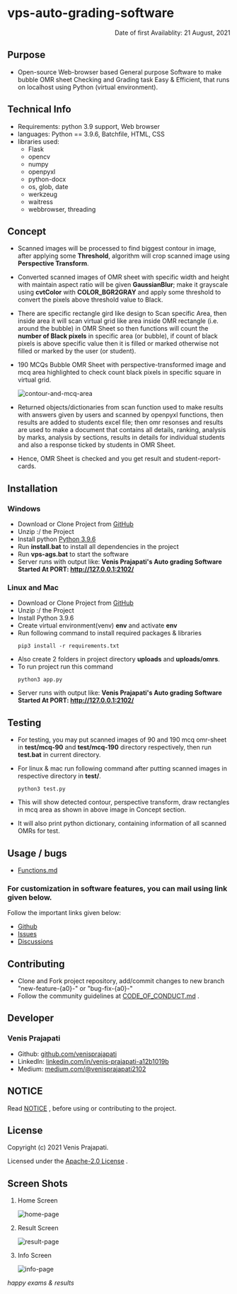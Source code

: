 
# vps-auto-grading-software


<p align="right">
    Date of first Availablity: 21 August, 2021
</p>


## Purpose

- Open-source Web-browser based General purpose Software to make bubble OMR sheet Checking and Grading task Easy & Efficient, that runs on localhost using Python (virtual environment).


## Technical Info

- Requirements: python 3.9 support, Web browser
- languages: Python == 3.9.6, Batchfile, HTML, CSS
- libraries used: 
    - Flask
    - opencv
    - numpy
    - openpyxl
    - python-docx
    - os, glob, date
    - werkzeug
    - waitress
    - webbrowser, threading


## Concept

- Scanned images will be processed to find biggest contour in image, after applying some <b>Threshold</b>, algorithm will crop scanned image using <b>Perspective Transform</b>.

- Converted scanned images of OMR sheet with specific width and height with maintain aspect ratio will be given <b>GaussianBlur</b>; make it grayscale using <b>cvtColor</b> with <b>COLOR_BGR2GRAY</b> and apply some threshold to convert the pixels above threshold value to Black.

- There are specific rectangle gird like design to Scan specific Area, then inside area it will scan virtual grid like area inside OMR rectangle (i.e. around the bubble) in OMR Sheet so then functions will count the <b>number of Black pixels</b> in specific area (or bubble), if count of black pixels is above specific value then it is filled or marked otherwise not filled or marked by the user (or student).

- 190 MCQs Bubble OMR Sheet with perspective-transformed image and mcq area highlighted to check count black pixels in specific square in virtual grid.

    ![contour-and-mcq-area](screen-shots/contour-and-mcq-area.png?raw=true)

- Returned objects/dictionaries from scan function used to make results with answers given by users and scanned by openpyxl functions, then results are added to students excel file; then omr resonses and results are used to make a document that contains all details, ranking, analysis by marks, analysis by sections, results in details for individual students and also a response ticked by students in OMR Sheet.

- Hence, OMR Sheet is checked and you get result and student-report-cards.


## Installation

### Windows

- Download or Clone Project from <a href="https://github.com/venisprajapati/vps-auto-grading-software">GitHub</a>
- Unzip :/ the Project
- Install python <a href="https://www.python.org/ftp/python/3.9.6/python-3.9.6-amd64.exe">Python 3.9.6</a>
- Run <b>install.bat</b> to install all dependencies in the project
- Run <b>vps-ags.bat</b> to start the software
- Server runs with output like: <b>Venis Prajapati's Auto grading Software Started At PORT: <a href="http://127.0.0.1:2102/">http://127.0.0.1:2102/</a> </b>

### Linux and Mac

- Download or Clone Project from <a href="https://github.com/venisprajapati/vps-auto-grading-software">GitHub</a>
- Unzip :/ the Project
- Install Python 3.9.6
- Create virtual environment(venv) <b>env</b> and activate <b>env</b>
- Run following command to install required packages & libraries
    ```
    pip3 install -r requirements.txt
    ```
- Also create 2 folders in project directory <b>uploads</b> and <b>uploads/omrs</b>.
- To run project run this command
    ```
    python3 app.py
    ```
- Server runs with output like: <b>Venis Prajapati's Auto grading Software Started At PORT: <a href="http://127.0.0.1:2102/">http://127.0.0.1:2102/</a> </b>


## Testing

- For testing, you may put scanned images of 90 and 190 mcq omr-sheet in <b>test/mcq-90</b> and <b>test/mcq-190</b> directory respectively, then run <b>test.bat</b> in current directory.

- For linux & mac run following command after putting scanned images in respective directory in <b>test/</b>.
    ```
    python3 test.py
    ```

- This will show detected contour, perspective transform, draw rectangles in mcq area as shown in above image in Concept section.

- It will also print python dictionary, containing information of all scanned OMRs for test.


## Usage / bugs

* [Functions.md](Functions.md)

### For customization in software features, you can mail using link given below.

Follow the important links given below:

- <a href="https://github.com/venisprajapati/vps-auto-grading-software">Github</a>
- <a href="https://github.com/venisprajapati/vps-auto-grading-software/issues">Issues</a>
- <a href="https://github.com/venisprajapati/vps-auto-grading-software/discussions">Discussions</a>


## Contributing

- Clone and Fork project repository, add/commit changes to new branch "new-feature-{a0}-" or "bug-fix-{a0}-"
- Follow the community guidelines at [CODE_OF_CONDUCT.md](CODE_OF_CONDUCT.md) .


## Developer

### Venis Prajapati
* Github: <a href="https://github.com/venisprajapati">github.com/venisprajapati</a>
* LinkedIn: <a href="https://linkedin.com/in/venis-prajapati-a12b1019b">linkedin.com/in/venis-prajapati-a12b1019b</a>
* Medium: <a href="https://medium.com/@venisprajapati2102">medium.com/@venisprajapati2102</a>


## NOTICE

Read [NOTICE](NOTICE) , before using or contributing to the project.


## License

Copyright (c) 2021 Venis Prajapati.

Licensed under the [Apache-2.0 License](LICENSE) .


## Screen Shots

1) Home Screen

    ![home-page](screen-shots/vps-ags_main-page.png?raw=true)

2) Result Screen

    ![result-page](screen-shots/vps-ags_result-page.png?raw=true)

3) Info Screen

    ![info-page](screen-shots/vps-ags_info-page.png?raw=true)

*happy exams & results*
